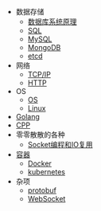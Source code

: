 * 数据存储
  * [数据库系统原理](datastorage/数据库系统原理/数据库系统原理.md)
  * [SQL](datastorage/SQL及MySQL/SQL/SQL.md)
  * [MySQL](datastorage/SQL及MySQL/MySQL/MySQL.md)
  * [MongoDB](datastorage/MongoDB/MongoDB.md)
  * [etcd](datastorage/etcd/概述.md)
* 网络
  * [TCP/IP](network/tcp-ip/README.md)
  * [HTTP](network/http/README.md)
* OS
  * [OS](OS/OS/README.md)
  * [Linux](OS/Linux/README.md)
* [Golang](golang/README.md)
* [CPP](cpp/README.md)
* 零零散散的各种
  * [Socket编程和IO复用](零零散散的各种/Socket编程和IO复用/Socket编程和IO复用.md)
* [容器](container/README.md)
  * [Docker](container/docker/README.md)
  * [kubernetes](container/kubernetes/README.md)
* 杂项
  * [protobuf](sundry/protobuf/README.md)
  * [WebSocket](sundry/WebSocket/README.md)
